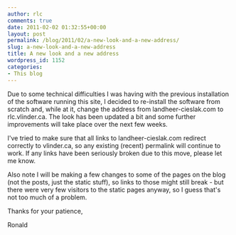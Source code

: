 ```yaml
---
author: rlc
comments: true
date: 2011-02-02 01:32:55+00:00
layout: post
permalink: /blog/2011/02/a-new-look-and-a-new-address/
slug: a-new-look-and-a-new-address
title: A new look and a new address
wordpress_id: 1152
categories:
- This blog
---
```


Due to some technical difficulties I was having with the previous installation of the software running this site, I decided to re-install the software from scratch and, while at it, change the address from landheer-cieslak.com to rlc.vlinder.ca. The look has been updated a bit and some further improvements will take place over the next few weeks.

I've tried to make sure that all links to landheer-cieslak.com redirect correctly to vlinder.ca, so any existing (recent) permalink will continue to work. If any links have been seriously broken due to this move, please let me know.

Also note I will be making a few changes to some of the pages on the blog (not the posts, just the static stuff), so links to those might still break - but there were very few visitors to the static pages anyway, so I guess that's not too much of a problem.

Thanks for your patience,

Ronald
